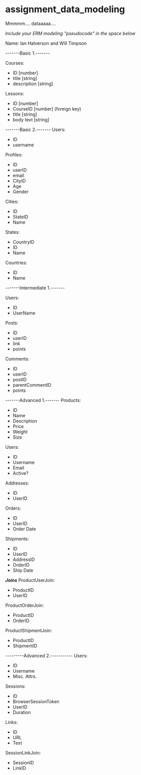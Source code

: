 # assignment_data_modeling
Mmmmm.... dataaaaa....

*Include your ERM modeling "pseudocode" in the space below*

Name: Ian Halverson and Will Timpson

-------Basic 1.-------

Courses:
- ID          [number]
- title       [string]
- description [string]

Lessons:
- ID        [number]
- CourseID  [number] (foreign key)
- title     [string]
- body text [string]

-------Basic 2.-------
Users:
- ID
- username

Profiles:
- ID
- userID
- email
- CityID
- Age
- Gender

Cities:
- ID
- StateID
- Name

States:
- CountryID
- ID
- Name

Countries:
- ID
- Name


-------Intermediate 1.-------

Users:
- ID
- UserName

Posts:
- ID
- userID
- link
- points

Comments:
- ID
- userID
- postID
- parentCommentID
- points


-------Advanced 1.-------
Products:
- ID
- Name
- Description
- Price
- Weight
- Size

Users:
- ID
- Username
- Email
- Active?

Addresses:
- ID
- UserID

Orders:
- ID
- UserID
- Order Date

Shipments:
- ID
- UserID
- AddressID
- OrderID
- Ship Date

*****Joins*****
ProductUserJoin:
- ProductID
- UserID

ProductOrderJoin:
- ProductID
- OrderID

ProductShipmentJoin:
- ProductID
- ShipmentID

---------Advanced 2.-----------
Users:
- ID
- Username
- Misc. Attrs.

Sessions:
- ID
- BrowserSessionToken
- UserID
- Duration

Links:
- ID
- URL
- Text

SessionLinkJoin:
- SessionID
- LinkID


